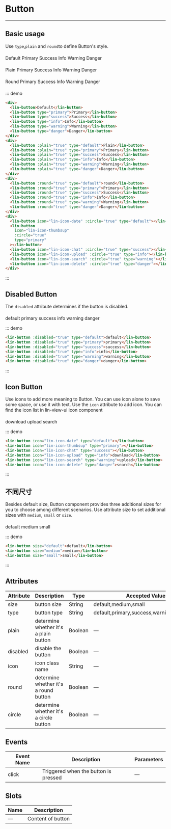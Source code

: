 <style lang="scss" scoped>
.row {
  margin-top: 20px;
  .lin-button {
    margin-right: 10px;
  }
}
</style>

# Button

---

## Basic usage

Use `type`,`plain` and `round`to define Button's style.

<div class="demo-block">
    <div class="row">
      <lin-button>Default</lin-button>
      <lin-button type="primary">Primary</lin-button>
      <lin-button type="success">Success</lin-button>
      <lin-button type="info">Info</lin-button>
      <lin-button type="warning">Warning</lin-button>
      <lin-button type="danger">Danger</lin-button>
    </div>
    <div class="row">
      <lin-button :plain="true" type="default">Plain</lin-button>
      <lin-button :plain="true" type="primary">Primary</lin-button>
      <lin-button :plain="true" type="success">Success</lin-button>
      <lin-button :plain="true" type="info">Info</lin-button>
      <lin-button :plain="true" type="warning">Warning</lin-button>
      <lin-button :plain="true" type="danger">Danger</lin-button>
    </div>
    <div class="row">
      <lin-button :round="true" type="default">Round</lin-button>
      <lin-button :round="true" type="primary">Primary</lin-button>
      <lin-button :round="true" type="success">Success</lin-button>
      <lin-button :round="true" type="info">Info</lin-button>
      <lin-button :round="true" type="warning">Warning</lin-button>
      <lin-button :round="true" type="danger">Danger</lin-button>
    </div>
    <div class="row">
      <lin-button icon="lin-icon-date" :circle="true" type="default"></lin-button>
      <lin-button icon="lin-icon-thumbsup" :circle="true" type="primary"></lin-button>
      <lin-button icon="lin-icon-chat" :circle="true" type="success"></lin-button>
      <lin-button icon="lin-icon-upload" :circle="true" type="info"></lin-button>
      <lin-button icon="lin-icon-search" :circle="true" type="warning"></lin-button>
      <lin-button icon="lin-icon-delete" :circle="true" type="danger"></lin-button>
    </div>
</div>

::: demo

```html
<div>
  <lin-button>Default</lin-button>
  <lin-button type="primary">Primary</lin-button>
  <lin-button type="success">Success</lin-button>
  <lin-button type="info">Info</lin-button>
  <lin-button type="warning">Warning</lin-button>
  <lin-button type="danger">Danger</lin-button>
</div>
<div>
  <lin-button :plain="true" type="default">Plain</lin-button>
  <lin-button :plain="true" type="primary">Primary</lin-button>
  <lin-button :plain="true" type="success">Success</lin-button>
  <lin-button :plain="true" type="info">Info</lin-button>
  <lin-button :plain="true" type="warning">Warning</lin-button>
  <lin-button :plain="true" type="danger">Danger</lin-button>
</div>
<div>
  <lin-button :round="true" type="default">round</lin-button>
  <lin-button :round="true" type="primary">Primary</lin-button>
  <lin-button :round="true" type="success">Success</lin-button>
  <lin-button :round="true" type="info">Info</lin-button>
  <lin-button :round="true" type="warning">Warning</lin-button>
  <lin-button :round="true" type="danger">Danger</lin-button>
</div>
<div>
  <lin-button icon="lin-icon-date" :circle="true" type="default"></lin-button>
  <lin-button
    icon="lin-icon-thumbsup"
    :circle="true"
    type="primary"
  ></lin-button>
  <lin-button icon="lin-icon-chat" :circle="true" type="success"></lin-button>
  <lin-button icon="lin-icon-upload" :circle="true" type="info"></lin-button>
  <lin-button icon="lin-icon-search" :circle="true" type="warning"></lin-button>
  <lin-button icon="lin-icon-delete" :circle="true" type="danger"></lin-button>
</div>
```

:::

## Disabled Button

The `disabled` attribute determines if the button is disabled.

<div class="demo-block row">
      <lin-button :disabled="true" type="default">default</lin-button>
      <lin-button :disabled="true" type="primary">primary</lin-button>
      <lin-button :disabled="true" type="success">success</lin-button>
      <lin-button :disabled="true" type="info">info</lin-button>
      <lin-button :disabled="true" type="warning">warning</lin-button>
      <lin-button :disabled="true" type="danger">danger</lin-button>
</div>

::: demo

```html
<lin-button :disabled="true" type="default">default</lin-button>
<lin-button :disabled="true" type="primary">primary</lin-button>
<lin-button :disabled="true" type="success">success</lin-button>
<lin-button :disabled="true" type="info">info</lin-button>
<lin-button :disabled="true" type="warning">warning</lin-button>
<lin-button :disabled="true" type="danger">danger</lin-button>
```

:::

## Icon Button

Use icons to add more meaning to Button. You can use icon alone to save some space, or use it with text.
Use the `icon` attribute to add icon. You can find the icon list in lin-view-ui icon component

<div class="demo-block row">
  <lin-button icon="lin-icon-date" type="default"></lin-button>
  <lin-button icon="lin-icon-thumbsup" type="primary"></lin-button>
  <lin-button icon="lin-icon-chat" type="success"></lin-button>
  <lin-button icon="lin-icon-upload" type="info">download</lin-button>
  <lin-button icon="lin-icon-search" type="warning">upload</lin-button>
  <lin-button icon="lin-icon-delete" type="danger">search</lin-button>
</div>

::: demo

```html
<lin-button icon="lin-icon-date" type="default"></lin-button>
<lin-button icon="lin-icon-thumbsup" type="primary"></lin-button>
<lin-button icon="lin-icon-chat" type="success"></lin-button>
<lin-button icon="lin-icon-upload" type="info">download</lin-button>
<lin-button icon="lin-icon-search" type="warning">upload</lin-button>
<lin-button icon="lin-icon-delete" type="danger">search</lin-button>
```

:::

## 不同尺寸

Besides default size, Button component provides three additional sizes for you to choose among different scenarios.
Use attribute size to set additional sizes with `medium`, `small` or `size`.

<div class="demo-block row">
  <lin-button size="default">default</lin-button>
  <lin-button size="medium">medium</lin-button>
  <lin-button size="small">small</lin-button>
</div>

::: demo

```html
<lin-button size="default">default</lin-button>
<lin-button size="medium">medium</lin-button>
<lin-button size="small">small</lin-button>
```

:::

## Attributes

| Attribute     | Description                         | Type    | Accepted Values                                      | Default  |
| -------- | ---------------------------- | ------- | ------------------------------------------- | ------- |
| size     | button size                         | String  | default,medium,small                        | default |
| type     | button type                         | String  | default,primary,success,warning,danger,info | default |
| plain    | determine whether it's a plain button                 | Boolean | —                                           | false   |
| disabled | disable the button                 | Boolean | —                                           | false   |
| icon     | icon class name | String  | —                                           | —       |
| round    | determine whether it's a round button                 | Boolean | —                                           | false   |
| circle   | determine whether it's a circle button                 | Boolean | —                                           | false   |

## Events

| Event Name | Description           | Parameters |
| -------- | -------------- | -------- |
| click    | Triggered when the button is pressed | —        |

## Slots

| Name | Description          |
| -------- | ------------- |
| —        | Content of button |
